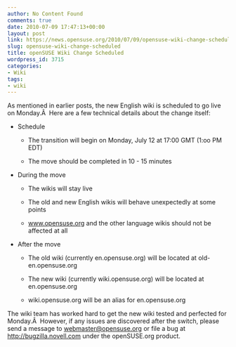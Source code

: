 ```yaml
---
author: No Content Found
comments: true
date: 2010-07-09 17:47:13+00:00
layout: post
link: https://news.opensuse.org/2010/07/09/opensuse-wiki-change-scheduled/
slug: opensuse-wiki-change-scheduled
title: openSUSE Wiki Change Scheduled
wordpress_id: 3715
categories:
- Wiki
tags:
- wiki
---
```


As mentioned in earlier posts, the new English wiki is scheduled to go live on Monday.Â  Here are a few technical details about the change itself:



	
  * Schedule

	
    * The transition will begin on Monday, July 12 at 17:00 GMT (1:oo PM EDT)

	
    * The move should be completed in 10 - 15 minutes




	
  * During the move

	
    * The wikis will stay live

	
    * The old and new English wikis will behave unexpectedly at some points

	
    * www.opensuse.org and the other language wikis should not be affected at all




	
  * After the move

	
    * The old wiki (currently en.opensuse.org) will be located at old-en.opensuse.org

	
    * The new wiki (currently wiki.opensuse.org) will be located at en.opensuse.org

	
    * wiki.opensuse.org will be an alias for en.opensuse.org





The wiki team has worked hard to get the new wiki tested and perfected for Monday.Â  However, if any issues are discovered after the switch, please send a message to webmaster@opensuse.org or file a bug at http://bugzilla.novell.com under the openSUSE.org product.
